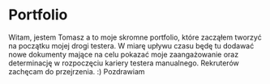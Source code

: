 # Portfolio
Witam, jestem Tomasz a to moje skromne portfolio, które zacząłem tworzyć na początku mojej drogi testera. 
W miarę upływu czasu będę tu dodawać nowe dokumenty mające na celu pokazać moje zaangażowanie oraz determinację w rozpoczęciu kariery testera manualnego.
Rekruterów zachęcam do przejrzenia. :) Pozdrawiam
